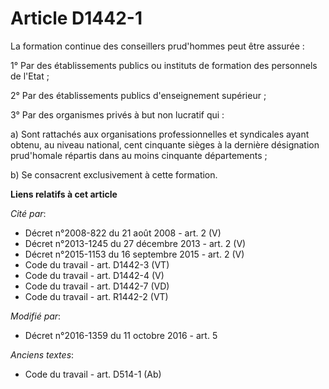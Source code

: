 # Article D1442-1

La formation continue des conseillers prud'hommes peut être assurée :

1° Par des établissements publics ou instituts de formation des personnels de l'Etat ;

2° Par des établissements publics d'enseignement supérieur ;

3° Par des organismes privés à but non lucratif qui :

a) Sont rattachés aux organisations professionnelles et syndicales ayant obtenu, au niveau national, cent cinquante sièges à
la dernière désignation prud'homale répartis dans au moins cinquante départements ;

b) Se consacrent exclusivement à cette formation.

**Liens relatifs à cet article**

_Cité par_:

  - Décret n°2008-822 du 21 août 2008 - art. 2 (V)
  - Décret n°2013-1245 du 27 décembre 2013 - art. 2 (V)
  - Décret n°2015-1153 du 16 septembre 2015 - art. 2 (V)
  - Code du travail - art. D1442-3 (VT)
  - Code du travail - art. D1442-4 (V)
  - Code du travail - art. D1442-7 (VD)
  - Code du travail - art. R1442-2 (VT)

_Modifié par_:

  - Décret n°2016-1359 du 11 octobre 2016 - art. 5

_Anciens textes_:

  - Code du travail - art. D514-1 (Ab)
